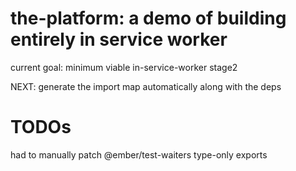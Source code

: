 # the-platform: a demo of building entirely in service worker

current goal: minimum viable in-service-worker stage2

NEXT: generate the import map automatically along with the deps

# TODOs

had to manually patch @ember/test-waiters type-only exports
